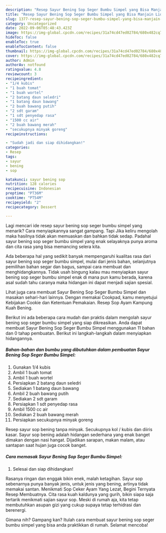 ```yaml
---
description: "Resep Sayur Bening Sop Seger Bumbu Simpel yang Bisa Manjain Lidah, Buat Buka Puasa Bikin Ngiler"
title: "Resep Sayur Bening Sop Seger Bumbu Simpel yang Bisa Manjain Lidah, Buat Buka Puasa Bikin Ngiler"
slug: 1377-resep-sayur-bening-sop-seger-bumbu-simpel-yang-bisa-manjain-lidah-buat-buka-puasa-bikin-ngiler
category: Uncategorized
date: 2022-09-06T05:48:43.423Z
image: https://img-global.cpcdn.com/recipes/31a74cd47ed02784/680x482cq70/sayur-bening-sop-seger-bumbu-simpel-foto-resep-utama.jpg
hideToc: false
enableToc: true
enableTocContent: false
thumbnail: https://img-global.cpcdn.com/recipes/31a74cd47ed02784/680x482cq70/sayur-bening-sop-seger-bumbu-simpel-foto-resep-utama.jpg
cover: https://img-global.cpcdn.com/recipes/31a74cd47ed02784/680x482cq70/sayur-bening-sop-seger-bumbu-simpel-foto-resep-utama.jpg
author: Admin
authorAv: notfound
ratingvalue: 4.8
reviewcount: 3
recipeingredient:
- "1/4 kubis"
- "1 buah tomat"
- "1 buah wortel"
- "2 batang daun seledri"
- "1 batang daun bawang"
- "2 buah bawang putih"
- "2 sdt garam"
- "1 sdt penyedap rasa"
- "1500 cc air"
- "2 buah bawang merah"
- "secukupnya minyak goreng"
recipeinstructions:

- "Sudah jadi dan siap dihidangkan!"
categories:
- Resep
tags:
- sayur
- bening
- sop

katakunci: sayur bening sop 
nutrition: 128 calories
recipecuisine: Indonesian
preptime: "PT36M"
cooktime: "PT54M"
recipeyield: "2"
recipecategory: Dessert

---
```



Lagi mencari ide resep sayur bening sop seger bumbu simpel yang menarik? Cara menyiapkannya sangat gampang. Tapi Jika keliru mengolah maka hasilnya tidak akan memuaskan dan bahkan tidak sedap. Padahal sayur bening sop seger bumbu simpel yang enak selayaknya punya aroma dan cita rasa yang bisa memancing selera kita.


Ada beberapa hal yang sedikit banyak mempengaruhi kualitas rasa dari sayur bening sop seger bumbu simpel, mulai dari jenis bahan, selanjutnya pemilihan bahan segar dan bagus, sampai cara membuat dan menghidangkannya. Tidak usah bingung kalau mau menyiapkan sayur bening sop seger bumbu simpel enak di mana pun kamu berada, karena asal sudah tahu caranya maka hidangan ini dapat menjadi sajian spesial.

Lihat juga cara membuat Sayur Bening Sop Seger Bumbu Simpel dan masakan sehari-hari lainnya. Dengan memakai Cookpad, kamu menyetujui Kebijakan Cookie dan Ketentuan Pemakaian. Resep Sop Ayam Kampung Kuah Bening.


Berikut ini ada beberapa cara mudah dan praktis dalam mengolah sayur bening sop seger bumbu simpel yang siap dikreasikan. Anda dapat membuat Sayur Bening Sop Seger Bumbu Simpel menggunakan 11 bahan dan 0 tahap pembuatan. Berikut ini langkah-langkah dalam menyiapkan hidangannya.

<!--inarticleads1-->

##### Bahan-bahan dan bumbu yang dibutuhkan dalam pembuatan Sayur Bening Sop Seger Bumbu Simpel:

1. Gunakan 1/4 kubis
1. Ambil 1 buah tomat
1. Ambil 1 buah wortel
1. Persiapkan 2 batang daun seledri
1. Sediakan 1 batang daun bawang
1. Ambil 2 buah bawang putih
1. Sediakan 2 sdt garam
1. Persiapkan 1 sdt penyedap rasa
1. Ambil 1500 cc air
1. Sediakan 2 buah bawang merah
1. Persiapkan secukupnya minyak goreng


Resep sayur sop bening tanpa minyak. Secukupnya kol / kubis dan diiris kasar. Sayur sop bening adalah hidangan sederhana yang enak banget dimakan dengan nasi hangat. Dijadikan sarapan, makan malam, atau santapan saat hujan juga cocok banget. 

<!--inarticleads2-->

##### Cara memasak Sayur Bening Sop Seger Bumbu Simpel:


1. Selesai dan siap dihidangkan!

Rasanya ringan dan enggak bikin enek, malah ketagihan. Sayur sop sebenarnya punya banyak jenis, untuk jenis yang bening, artinya tidak memakai santan. Menikmati Sop Ceker Ayam Yang Lezat, Begini Ternyata Resep Membuatnya. Cita rasa kuah kaldunya yang gurih, bikin siapa saja tertarik menikmati sajian sayur sop. Meski di rumah aja, kita tetap membutuhkan asupan gizi yang cukup supaya tetap terhidrasi dan berenergi. 

Gimana nih? Gampang kan? Itulah cara membuat sayur bening sop seger bumbu simpel yang bisa anda praktikkan di rumah. Selamat mencoba!

